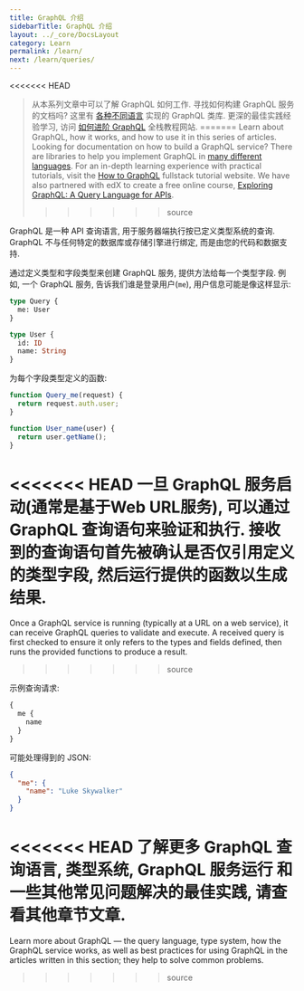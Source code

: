 ```yaml
---
title: GraphQL 介绍
sidebarTitle: GraphQL 介绍
layout: ../_core/DocsLayout
category: Learn
permalink: /learn/
next: /learn/queries/
---
```


<<<<<<< HEAD
> 从本系列文章中可以了解 GraphQL 如何工作. 寻找如何构建 GraphQL 服务的文档吗? 这里有 [各种不同语言](/code/) 实现的 GraphQL 类库. 更深的最佳实践经验学习, 访问 [如何进阶 GraphQL](https://www.howtographql.com) 全栈教程网站.
=======
> Learn about GraphQL, how it works, and how to use it in this series of articles. Looking for documentation on how to build a GraphQL service? There are libraries to help you implement GraphQL in [many different languages](/code/). For an in-depth learning experience with practical tutorials, visit the [How to GraphQL](https://www.howtographql.com) fullstack tutorial website. We have also partnered with edX to create a free online course, [Exploring GraphQL: A Query Language for APIs](https://www.edx.org/course/exploring-graphql-a-query-language-for-apis).
>>>>>>> source


GraphQL 是一种 API 查询语言, 用于服务器端执行按已定义类型系统的查询. GraphQL 不与任何特定的数据库或存储引擎进行绑定, 而是由您的代码和数据支持.

通过定义类型和字段类型来创建 GraphQL 服务, 提供方法给每一个类型字段. 例如, 一个 GraphQL 服务, 告诉我们谁是登录用户(`me`), 用户信息可能是像这样显示:

```graphql
type Query {
  me: User
}

type User {
  id: ID
  name: String
}
```

为每个字段类型定义的函数:

```js
function Query_me(request) {
  return request.auth.user;
}

function User_name(user) {
  return user.getName();
}
```

<<<<<<< HEAD
一旦 GraphQL 服务启动(通常是基于Web URL服务), 可以通过 GraphQL 查询语句来验证和执行. 接收到的查询语句首先被确认是否仅引用定义的类型字段, 然后运行提供的函数以生成结果.
=======
Once a GraphQL service is running (typically at a URL on a web service), it can receive GraphQL queries to validate and execute. A received query is first checked to ensure it only refers to the types and fields defined, then runs the provided functions to produce a result.
>>>>>>> source

示例查询请求:

```graphql
{
  me {
    name
  }
}
```

可能处理得到的 JSON:

```json
{
  "me": {
    "name": "Luke Skywalker"
  }
}
```
<<<<<<< HEAD
了解更多 GraphQL 查询语言, 类型系统, GraphQL 服务运行 和一些其他常见问题解决的最佳实践, 请查看其他章节文章.
=======

Learn more about GraphQL — the query language, type system, how the GraphQL service works, as well as best practices for using GraphQL in the articles written in this section; they help to solve common problems.
>>>>>>> source
